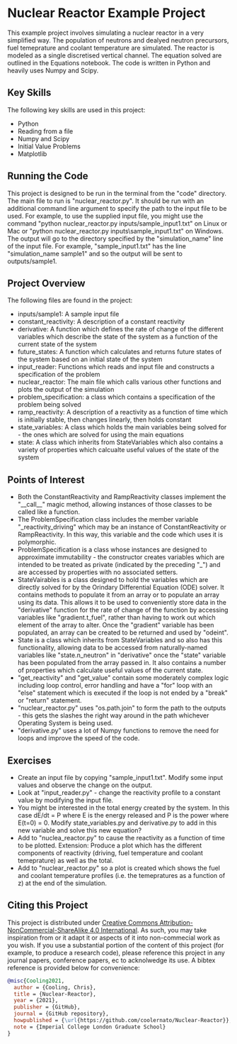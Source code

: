 # Nuclear Reactor Example Project

This example project involves simulating a nuclear reactor in a very simplified way.
The population of neutrons and dealyed neutron precursors, fuel temeprature and coolant temperature are simulated.
The reactor is modeled as a single discretised vertical channel.
The equation solved are outlined in the Equations notebook.
The code is written in Python and heavily uses Numpy and Scipy.

## Key Skills

The following key skills are used in this project:

* Python
* Reading from a file
* Numpy and Scipy
* Initial Value Problems
* Matplotlib

## Running the Code

This project is designed to be run in the terminal from the "code" directory. The main file to run is "nuclear_reactor.py". It should be run with an additional command line argument to specify the path to the input file to be used. For example, to use the supplied input file, you might use the command "python nuclear_reactor.py inputs/sample_input1.txt" on Linux or Mac or "python nuclear_reactor.py inputs\sample_input1.txt" on Windows. The output will go to the directory specified by the "simulation_name" line of the input file. For example, "sample_input1.txt" has the line "simulation_name sample1" and so the output will be sent to outputs/sample1.

## Project Overview

The following files are found in the project:

* inputs/sample1: A sample input file
* constant_reactivity: A description of a constant reactivity
* derivative: A function which defines the rate of change of the different variables which describe the state of the system as a function of the current state of the system
* future_states: A function which calculates and returns future states of the system based on an initial state of the system
* input_reader: Functions which reads and input file and constructs a specification of the problem
* nuclear_reactor: The main file which calls various other functions and plots the output of the simulation
* problem_specification: a class which contains a specification of the problem being solved
* ramp_reactivity: A description of a reactivity as a function of time which is initially stable, then changes linearly, then holds constant
* state_variables: A class which holds the main variables being solved for - the ones which are solved for using the main equations
* state: A class which inherits from StateVariables which also contains a variety of properties which calcualte useful values of the state of the system

## Points of Interest

* Both the ConstantReactivity and RampReactivity classes implement the "\_\_call\_\_" magic method, allowing instances of those classes to be called like a function.
* The ProblemSpecification class includes the member variable "\_reactivity_driving" which may be an instance of ConstantReactivity or RampReactivity. In this way, this variable and the code which uses it is polymorphic.
* ProblemSpecification is a class whose instances are designed to approximate immutability - the constructor creates variables which are intended to be treated as private (indicated by the preceding "\_") and are accessed by properties with no associated setters.
* StateVairables is a class designed to hold the variables which are directly solved for by the Orindary Differential Equation (ODE) solver. It contains methods to populate it from an array or to populate an array using its data. This allows it to be used to conveniently store data in the "derivative" function for the rate of change of the function by accessing variables like "gradient.t_fuel", rather than having to work out which element of the array to alter. Once the "gradient" variable has been populated, an array can be created to be returned and used by "odeint".
* State is a class which inherits from StateVariables and so also has this functionality, allowing data to be accessed from naturally-named variables like "state.n_neutron" in "derivative" once the "state" variable has been populated from the array passed in. It also contains a number of properties which calculate useful values of the current state.
* "get_reactivity" and "get_value" contain some moderately complex logic including loop control, error handling and have a "for" loop with an "else" statement which is executed if the loop is not ended by a "break" or "return" statement.
* "nuclear_reactor.py" uses "os.path.join" to form the path to the outputs - this gets the slashes the right way around in the path whichever Operating System is being used.
* "derivative.py" uses a lot of Numpy functions to remove the need for loops and improve the speed of the code.

## Exercises
* Create an input file by copying "sample_input1.txt". Modify some input values and observe the change on the output.
* Look at "input_reader.py" - change the reactivity profile to a constant value by modifying the input file.
* You might be interested in the total energy created by the system. In this case dE/dt = P where E is the energy released and P is the power where E(t=0) = 0. Modify state_variables.py and derivative.py to add in this new variable and solve this new equation?
* Add to "nuclea_reactor.py" to cause the reactivity as a function of time to be plotted. Extension: Produce a plot which has the different components of reactivity (driving, fuel temperature and coolant temeprature) as well as the total.
* Add to "nuclear_reactor.py" so a plot is created which shows the fuel and coolant temperature profiles (i.e. the temepratures as a function of z) at the end of the simulation.

## Citing this Project

This project is distributed under [Creative Commons Attribution-NonCommercial-ShareAlike 4.0 International](https://creativecommons.org/licenses/by-nc-sa/4.0/legalcode). As such, you may take inspiration from or it adapt it or aspects of it into non-commecial work as you wish. If you use a substantial portion of the content of this project (for example, to produce a research code), please reference this project in any journal papers, conference papers, ec to acknolwedge its use. A bibtex reference is provided below for convenience:

```bibtex
@misc{Cooling2021,
  author = {Cooling, Chris},
  title = {Nuclear-Reactor},
  year = {2021},
  publisher = {GitHub},
  journal = {GitHub repository},
  howpublished = {\url{https://github.com/coolernato/Nuclear-Reactor}},
  note = {Imperial College London Graduate School}
}
```
